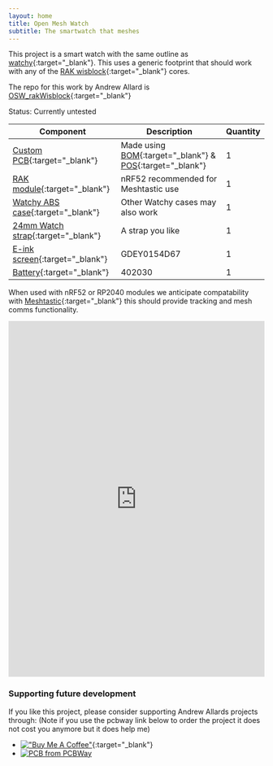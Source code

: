 ```yaml
---
layout: home
title: Open Mesh Watch
subtitle: The smartwatch that meshes
---
```


This project is a smart watch with the same outline as [watchy](https://github.com/sqfmi/watchy-hardware){:target="_blank"}.  This uses a generic footprint that should work with any of the [RAK wisblock](https://store.rakwireless.com/collections/wisblock-core){:target="_blank"} cores.  

The repo for this work by Andrew Allard is [OSW_rakWisblock](https://github.com/a-allard/OSW_rakWisblock){:target="_blank"}

Status: Currently untested

| Component             | Description                               | Quantity |
| ------------------------- | ----------------------------------------- | -------- |
|[Custom PCB](https://www.pcbway.com/project/shareproject/OSW_RAKwisBlock_543d8a2e.html){:target="_blank"} |Made using [BOM](https://github.com/openmeshwatch/OSW_rakWisblock/tree/master/production){:target="_blank"} & [POS](https://github.com/openmeshwatch/OSW_rakWisblock/tree/master/production){:target="_blank"} | 1|
|[RAK module](https://store.rakwireless.com/collections/wisblock-core){:target="_blank"} |nRF52 recommended for Meshtastic use | 1|
|[Watchy ABS case](https://shop.sqfmi.com/products/watchy-abs-case-yatari-2-0){:target="_blank"}|Other Watchy cases may also work| 1|
| [24mm Watch strap](https://s.click.aliexpress.com/e/_Dk2yBgH){:target="_blank"}| A strap you like| 1|
|[E-ink screen](https://s.click.aliexpress.com/e/_DePA2PX){:target="_blank"} | GDEY0154D67| 1|
|[Battery](https://vi.aliexpress.com/item/32829333828.html){:target="_blank"} | 402030 | 1|

When used with nRF52 or RP2040 modules we anticipate compatability with [Meshtastic](https://meshtastic.org/docs/hardware/devices/rak/core-module/){:target="_blank"} this should provide tracking and mesh comms functionality.

<iframe name="ibom" src="https://openmeshwatch.github.io/ibom.html
" style='height: 700px; width: 100%;' frameborder="0" scrolling="yes" id="iframe">...</iframe>

### Supporting future development

If you like this project, please consider supporting Andrew Allards projects through:  (Note if you use the pcbway link below to order the project it does not cost you anymore but it does help me)
* [!["Buy Me A Coffee"](https://www.buymeacoffee.com/assets/img/custom_images/orange_img.png)](https://www.buymeacoffee.com/hwee){:target="_blank"}
* <a href="https://www.pcbway.com/project/shareproject/OSW_RAKwisBlock_543d8a2e.html"><img src="https://www.pcbway.com/project/img/images/frompcbway-1220.png" alt="PCB from PCBWay" /></a>

